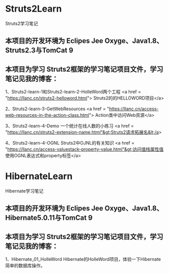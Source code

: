 # Struts2Learn

Struts2学习笔记

## 本项目的开发环境为 Eclipes Jee Oxyge、Java1.8、Struts2.3与TomCat 9

## 本项目为学习 Struts2框架的学习笔记项目文件，学习笔记见我的博客：

1、Struts2-learn-1和Struts2-learn-2-HolleWord两个工程
&lt;a href = "https://llanc.cn/struts2-helloword.html"&gt; Struts2的的HELLOWORD项目&lt;/a&gt;

2、Struts2-learn-3-GetWebResources
&lt;a href = "https://llanc.cn/access-web-resources-in-the-action-class.html"&gt; Action类中访问Web资源&lt;/a&gt;

3、Struts2-learn-4-Demo
一个统计在线人数的小练习
&lt;a href = "https://llanc.cn/struts2-extension-name.html"&gt;Struts2请求拓展名&lt;/a&gt;

4、Struts2-learn-4-OGNL Struts2中OJNL的有关知识
&lt;a href = "https://llanc.cn/access-valuestack-property-value.html"&gt;访问值栈属性值 使用OGNL表达式和property标签&lt;/a&gt;

# HibernateLearn

Hibernate学习笔记

## 本项目的开发环境为 Eclipes Jee Oxyge、Java1.8、Hibernate5.0.11与TomCat 9

## 本项目为学习 Struts2框架的学习笔记项目文件，学习笔记见我的博客：

1、Hibernate_01_HolleWord
Hibernate的HolleWord项目，体验一下Hibernate简单的数据库操作。